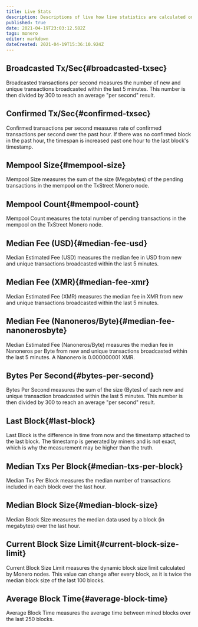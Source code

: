 ```yaml
---
title: Live Stats
description: Descriptions of live how live statistics are calculated on TxStreet.
published: true
date: 2021-04-19T23:03:12.582Z
tags: monero
editor: markdown
dateCreated: 2021-04-19T15:36:10.924Z
---
```


## Broadcasted Tx/Sec{#broadcasted-txsec}

Broadcasted transactions per second measures the number of new and unique transactions broadcasted within the last 5 minutes. This number is then divided by 300 to reach an average "per second" result.

## Confirmed Tx/Sec{#confirmed-txsec}

Confirmed transactions per second measures rate of confirmed transactions per second over the past hour. If there was no confirmed block in the past hour, the timespan is increased past one hour to the last block's timestamp.

## Mempool Size{#mempool-size}

Mempool Size measures the sum of the size (Megabytes) of the pending transactions in the mempool on the TxStreet Monero node.

## Mempool Count{#mempool-count}

Mempool Count measures the total number of pending transactions in the mempool on the TxStreet Monero node.

## Median Fee (USD){#median-fee-usd}

Median Estimated Fee (USD) measures the median fee in USD from new and unique transactions broadcasted within the last 5 minutes.

## Median Fee (XMR){#median-fee-xmr}

Median Estimated Fee (XMR) measures the median fee in XMR from new and unique transactions broadcasted within the last 5 minutes.

## Median Fee (Nanoneros/Byte){#median-fee-nanonerosbyte}

Median Estimated Fee (Nanoneros/Byte) measures the median fee in Nanoneros per Byte from new and unique transactions broadcasted within the last 5 minutes. A Nanonero is 0.000000001 XMR.

## Bytes Per Second{#bytes-per-second}

Bytes Per Second measures the sum of the size (Bytes) of each new and unique transaction broadcasted within the last 5 minutes. This number is then divided by 300 to reach an average "per second" result.

## Last Block{#last-block}

Last Block is the difference in time from now and the timestamp attached to the last block. The timestamp is generated by miners and is not exact, which is why the measurement may be higher than the truth.

## Median Txs Per Block{#median-txs-per-block}

Median Txs Per Block measures the median number of transactions included in each block over the last hour.

## Median Block Size{#median-block-size}

Median Block Size measures the median data used by a block (in megabytes) over the last hour.

## Current Block Size Limit{#current-block-size-limit}

Current Block Size Limit measures the dynamic block size limit calculated by Monero nodes. This value can change after every block, as it is twice the median block size of the last 100 blocks.

## Average Block Time{#average-block-time}

Average Block Time measures the average time between mined blocks over the last 250 blocks.